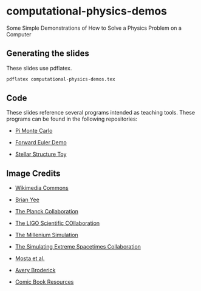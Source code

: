 # computational-physics-demos

Some Simple Demonstrations of How to Solve a Physics Problem on a Computer

## Generating the slides

These slides use pdflatex.
```bash
pdflatex computational-physics-demos.tex
```

## Code

These slides reference several programs intended as teaching
tools. These programs can be found in the following repositories:

* [Pi Monte Carlo](https://bitbucket.org/Yurlungur/pi_monte_carlo)

* [Forward Euler Demo](https://github.com/Yurlungur/forward-euler-demo)

* [Stellar Structure Toy](https://github.com/Yurlungur/stellar-structure)

## Image Credits

* [Wikimedia Commons](https://en.wikipedia.org/wiki/Main_Page)

* [Brian Yee](http://www.microbrewdata.com/)

* [The Planck Collaboration](http://www.cosmos.esa.int/web/planck)

* [The LIGO Scientific COllaboration](http://www.ligo.org/)

* [The Millenium Simulation](http://wwwmpa.mpa-garching.mpg.de/galform/millennium/)

* [The Simulating Extreme Spacetimes Collaboration](http://www.black-holes.org/)

* [Mosta et al.](https://www.stellarcollapse.org/cc3dgrmhd)

* [Avery Broderick](http://www.sciencefriday.com/segments/how-astronomers-measured-the-edge-of-a-black-hole/)

* [Comic Book Resources](http://goodcomics.comicbookresources.com/2011/01/23/i-saw-it-advertised-one-day-27/)
